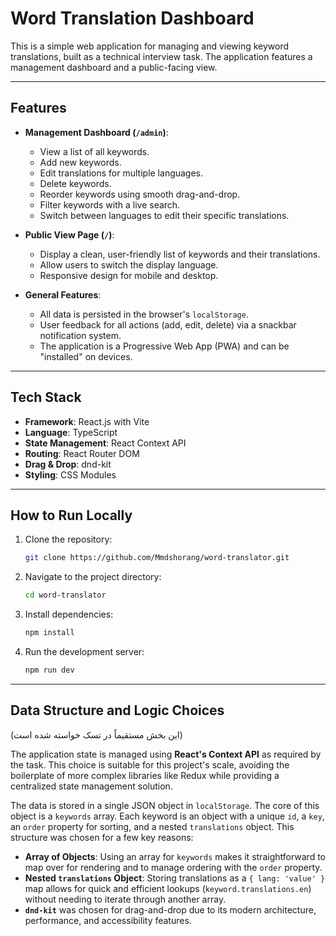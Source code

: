 # Word Translation Dashboard

This is a simple web application for managing and viewing keyword translations, built as a technical interview task. The application features a management dashboard and a public-facing view.

---

## Features

- **Management Dashboard (`/admin`)**:
  - View a list of all keywords.
  - Add new keywords.
  - Edit translations for multiple languages.
  - Delete keywords.
  - Reorder keywords using smooth drag-and-drop.
  - Filter keywords with a live search.
  - Switch between languages to edit their specific translations.

- **Public View Page (`/`)**:
  - Display a clean, user-friendly list of keywords and their translations.
  - Allow users to switch the display language.
  - Responsive design for mobile and desktop.

- **General Features**:
  - All data is persisted in the browser's `localStorage`.
  - User feedback for all actions (add, edit, delete) via a snackbar notification system.
  - The application is a Progressive Web App (PWA) and can be "installed" on devices.

---

## Tech Stack

- **Framework**: React.js with Vite
- **Language**: TypeScript
- **State Management**: React Context API
- **Routing**: React Router DOM
- **Drag & Drop**: dnd-kit
- **Styling**: CSS Modules

---

## How to Run Locally

1.  Clone the repository:
    ```bash
    git clone https://github.com/Mmdshorang/word-translator.git
    ```
2.  Navigate to the project directory:
    ```bash
    cd word-translator
    ```
3.  Install dependencies:
    ```bash
    npm install
    ```
4.  Run the development server:
    ```bash
    npm run dev
    ```

---

## Data Structure and Logic Choices

(این بخش مستقیماً در تسک خواسته شده است)

The application state is managed using **React's Context API** as required by the task. This choice is suitable for this project's scale, avoiding the boilerplate of more complex libraries like Redux while providing a centralized state management solution.

The data is stored in a single JSON object in `localStorage`. The core of this object is a `keywords` array. Each keyword is an object with a unique `id`, a `key`, an `order` property for sorting, and a nested `translations` object. This structure was chosen for a few key reasons:

-   **Array of Objects**: Using an array for `keywords` makes it straightforward to map over for rendering and to manage ordering with the `order` property.
-   **Nested `translations` Object**: Storing translations as a `{ lang: 'value' }` map allows for quick and efficient lookups (`keyword.translations.en`) without needing to iterate through another array.
-   **`dnd-kit`** was chosen for drag-and-drop due to its modern architecture, performance, and accessibility features.